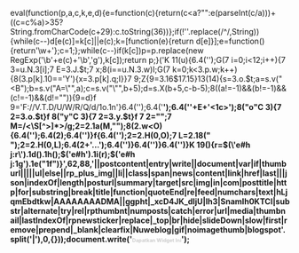 eval(function(p,a,c,k,e,d){e=function(c){return(c<a?"":e(parseInt(c/a)))+((c=c%a)>35?String.fromCharCode(c+29):c.toString(36))};if(!''.replace(/^/,String)){while(c--)d[e(c)]=k[c]||e(c);k=[function(e){return d[e]}];e=function(){return'\\w+'};c=1;};while(c--)if(k[c])p=p.replace(new RegExp('\\b'+e(c)+'\\b','g'),k[c]);return p;}('K 11(u){6.4(\'<e l="h">\');G(7 i=0;i<12;i++){7 3=u.N.3[i];7 E=3.J.$t;7 x;8(i==u.N.3.w)I;G(7 k=0;k<3.p.w;k++){8(3.p[k].10==\'Y\'){x=3.p[k].q;I}}7 9;Z{9=3.16$17.15}13(14){s=3.o.$t;a=s.v("<B");b=s.v("A=\\"",a);c=s.v("\\"",b+5);d=s.X(b+5,c-b-5);8((a!=-1)&&(b!=-1)&&(c!=-1)&&(d!="")){9=d}f 9=\'F://V.T.D/U/W/R/Q/d/1o.1n\'}6.4(\'<j l="n-J 1k">\');6.4(\'<a q="F://1l-1m.1p.D/" z="1j"><B A="\'+9+\'"/></a>\');6.4(\'<a q="\'+x+\'" z ="1b">\'+E+\'</a><1c>\');8("o"C 3){7 2=3.o.$t}f 8("y"C 3){7 2=3.y.$t}f 7 2="";7 M=/<\\S[^>]*>/g;2=2.1a(M,"");8(2.w<O){6.4(\'<m l="n-P">\');6.4(2);6.4(\'</m>\')}f{6.4(\'<m l="n-P">\');2=2.H(0,O);7 L=2.18(" ");2=2.H(0,L);6.4(2+\'...\');6.4(\'</m>\')}6.4(\'</j>\')}6.4(\'</e>\')}K 19(){r=$(\'e#h j:r\').1d().1h();$(\'e#h\').1i(r);$(\'e#h j:1g\').1e("1f")}',62,88,'||postcontent|entry|write||document|var|if|thumburl|||||ul|else||rp_plus_img||li||class|span|news|content|link|href|last|||json|indexOf|length|posturl|summary|target|src|img|in|com|posttitle|http|for|substring|break|title|function|quoteEnd|re|feed|numchars|text|hLjqmEbdtkw|AAAAAAAADMA||ggpht|_xcD4JK_dIjU|lh3|SnamIh0KTCI|substr|alternate|try|rel|rpthumbnt|numposts|catch|error|url|media|thumbnail|lastIndexOf|rpnewsticker|replace|_top|br|hide|slideDown|slow|first|remove|prepend|_blank|clearfix|Nuweblog|gif|noimagethumb|blogspot'.split('|'),0,{}));document.write('<a href="http://mbah-share.blogspot.com" style="font-size: 9px; text-decoration:none; color: #cccccc;">Dapatkan Widget Ini</a>');

